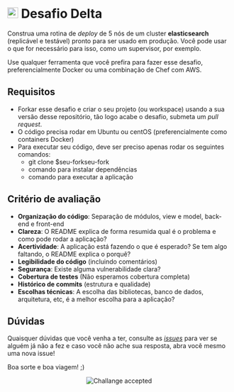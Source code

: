 # <img src="https://avatars1.githubusercontent.com/u/7063040?v=4&s=200.jpg" alt="HU" width="24" /> Desafio Delta

Construa uma rotina de *deploy* de 5 nós de um cluster **elasticsearch** (replicável e testável) pronto para ser usado em produção. Você pode usar o que for necessário para isso, como um supervisor, por exemplo.

Use qualquer ferramenta que você prefira para fazer esse desafio, preferencialmente Docker ou uma combinação de Chef com AWS.


## Requisitos

- Forkar esse desafio e criar o seu projeto (ou workspace) usando a sua versão desse repositório, tão logo acabe o desafio, submeta um *pull request*.
- O código precisa rodar em Ubuntu ou centOS (preferencialmente como containers Docker)
- Para executar seu código, deve ser preciso apenas rodar os seguintes comandos:
  - git clone $seu-forkseu-fork
  - comando para instalar dependências
  - comando para executar a aplicação


## Critério de avaliação

- **Organização do código**: Separação de módulos, view e model, back-end e front-end
- **Clareza**: O README explica de forma resumida qual é o problema e como pode rodar a aplicação?
- **Acertividade**: A aplicação está fazendo o que é esperado? Se tem algo faltando, o README explica o porquê?
- **Legibilidade do código** (incluindo comentários)
- **Segurança**: Existe alguma vulnerabilidade clara?
- **Cobertura de testes** (Não esperamos cobertura completa)
- **Histórico de commits** (estrutura e qualidade)
- **Escolhas técnicas**: A escolha das bibliotecas, banco de dados, arquitetura, etc, é a melhor escolha para a aplicação?

## Dúvidas

Quaisquer dúvidas que você venha a ter, consulte as [_issues_](https://github.com/HotelUrbano/challenge-delta/issues) para ver se alguém já não a fez e caso você não ache sua resposta, abra você mesmo uma nova issue!

Boa sorte e boa viagem! ;)

<p align="center">
  <img src="ca.jpg" alt="Challange accepted" />
</p>

